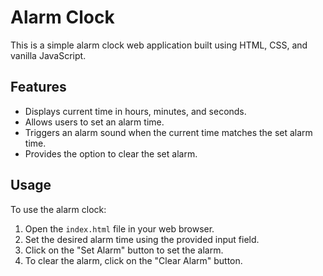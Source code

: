 # Alarm Clock

This is a simple alarm clock web application built using HTML, CSS, and vanilla JavaScript.

## Features

- Displays current time in hours, minutes, and seconds.
- Allows users to set an alarm time.
- Triggers an alarm sound when the current time matches the set alarm time.
- Provides the option to clear the set alarm.

## Usage

To use the alarm clock:

1. Open the `index.html` file in your web browser.
2. Set the desired alarm time using the provided input field.
3. Click on the "Set Alarm" button to set the alarm.
4. To clear the alarm, click on the "Clear Alarm" button.

